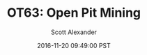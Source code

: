 ---
layout: podcast
title: "OT63: Open Pit Mining"
author: Scott Alexander
description: https://slatestarcodex.com/2016/11/20/ot63-open-pit-mining/
date: 2016-11-20 09:49:00 PST
length: 898665
duration: 225
guid: ot63-open-pit-mining
---